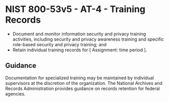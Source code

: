 # NIST 800-53v5 - AT-4 - Training Records
- Document and monitor information security and privacy training activities, including security and privacy awareness training and specific role-based security and privacy training; and
- Retain individual training records for \[ Assignment: time period \].
## Guidance
Documentation for specialized training may be maintained by individual supervisors at the discretion of the organization. The National Archives and Records Administration provides guidance on records retention for federal agencies.